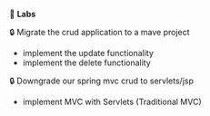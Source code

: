 :beginner: **Labs**  

:lock: Migrate the  crud application to a mave project
- implement the update functionality  
- implement the delete functionality  

:lock: Downgrade our spring mvc crud to servlets/jsp

- implement MVC with Servlets (Traditional MVC)  
